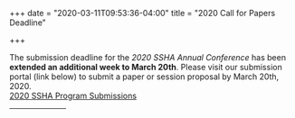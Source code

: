 +++
date = "2020-03-11T09:53:36-04:00"
title = "2020 Call for Papers Deadline"

+++

The submission deadline for the _2020 SSHA Annual Conference_ has been **extended an additional week to March 20th**. Please visit our submission portal (link below) to submit a paper or session proposal by March 20th, 2020.<br />
<a href="http://ssha2020.ssha.org/" target="_blank">2020 SSHA Program Submissions</a>
<br /><hr width="100">